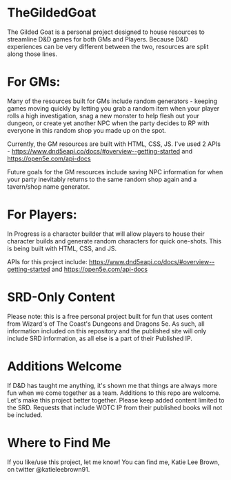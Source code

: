 # TheGildedGoat
The Gilded Goat is a personal project designed to house resources to streamline D&D games for both GMs and Players. 
Because D&D experiences can be very different between the two, resources are split along those lines. 

# For GMs:
Many of the resources built for GMs include random generators - keeping games moving quickly by letting you grab a random item when your player rolls a high investigation, snag a new monster to help flesh out your dungeon, or create yet another NPC when the party decides to RP with everyone in this random shop you made up on the spot.

Currently, the GM resources are built with HTML, CSS, JS. I've used 2 APIs - https://www.dnd5eapi.co/docs/#overview--getting-started and https://open5e.com/api-docs

Future goals for the GM resources include saving NPC information for when your party inevitably returns to the same random shop again and a tavern/shop name generator.

# For Players: 
In Progress is a character builder that will allow players to house their character builds and generate random characters for quick one-shots. This is being built with HTML, CSS, and JS. 

APIs for this project include: https://www.dnd5eapi.co/docs/#overview--getting-started and https://open5e.com/api-docs

# SRD-Only Content
Please note: this is a free personal project built for fun that uses content from Wizard's of The Coast's Dungeons and Dragons 5e. As such, all information included on this repository and the published site will only include SRD information, as all else is a part of their Published IP.

# Additions Welcome
If D&D has taught me anything, it's shown me that things are always more fun when we come together as a team. Additions to this repo are welcome. Let's make this project better together. Please keep added content limited to the SRD. Requests that include WOTC IP from their published books will not be included.

# Where to Find Me
If you like/use this project, let me know! You can find me, Katie Lee Brown, on twitter @katieleebrown91. 
